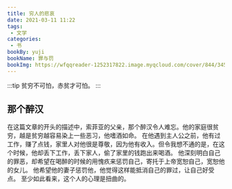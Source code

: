 ```yaml
---
title: 穷人的悲哀
date: 2021-03-11 11:22
tags:
 - 文学
categories: 
 - 书
bookBy: yuji
bookName: 罪与罚
bookImg: https://wfqqreader-1252317822.image.myqcloud.com/cover/844/34560844/t6_34560844.jpg
---
```


:::tip
贫穷不可怕，赤贫才可怕。
:::

<!--more-->

## 那个醉汉

在这篇文章的开头的描述中，索菲亚的父亲，那个醉汉令人难忘。他的家庭很贫穷，越是贫穷越容易染上一些恶习，他嗜酒如命。 在他遇到主人公之前，他有过工作，赚了点钱，家里人对他很是尊敬，因为他有收入。但令我想不通的是，在这个时候，他却丢下工作，丢下家人，偷了家里的钱跑出来喝酒。 他深刻明白自己的罪恶，却希望在喝醉的时候的用愧疚来惩罚自己，寄托于上帝宽恕自己，宽恕他的女儿。 他希望他的妻子惩罚他，他觉得这样能抵消自己的罪过，让自己好受点。 至少如此看来，这个人的心理是扭曲的。